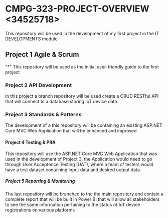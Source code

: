 # CMPG-323-PROJECT-OVERVIEW <34525718>
This repository will be used in the development of my first project in the IT DEVELOPMENTS module

## Project 1 Agile & Scrum
"*" This repository will be used as the initial user-friendly guide to the first project

### Project 2 API Development
In this project a branch repository will be used create a CRUD RESTful API that will connect to a database storing IoT device data

### Project 3 Standards & Patterns
The development of a this repository will be containing an existing ASP.NET Core MVC Web Application that will be enhanced and improved

#### Project 4 Testing & PRA
This repository will use the ASP.NET Core MVC Web Application that was used in the development of Project 3, the Application would need to go through User Acceptence Testing (UAT), where a team of testers would have a test dataset containing input data and desired output data.

##### Project 5 Reporting & Monitoring
The last repository will be branched to the the main repository and contain a complete report that will be built in Power BI that will allow all stakeholders to see the same information pertaining to the status of IoT device registrations on various platforms
